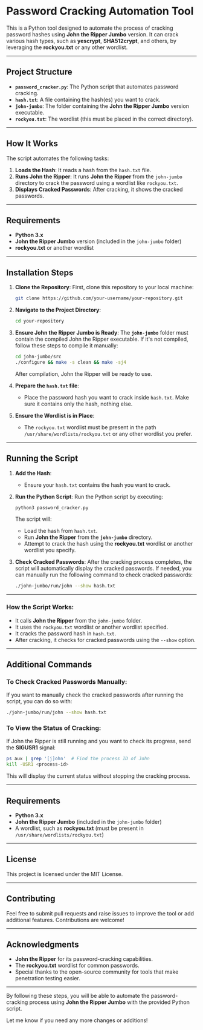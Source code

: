 # **Password Cracking Automation Tool**

This is a Python tool designed to automate the process of cracking password hashes using **John the Ripper Jumbo** version. It can crack various hash types, such as **yescrypt**, **SHA512crypt**, and others, by leveraging the **rockyou.txt** or any other wordlist.

---

## **Project Structure**

- **`password_cracker.py`**: The Python script that automates password cracking.
- **`hash.txt`**: A file containing the hash(es) you want to crack.
- **`john-jumbo`**: The folder containing the **John the Ripper Jumbo** version executable.
- **`rockyou.txt`**: The wordlist (this must be placed in the correct directory).

---

## **How It Works**

The script automates the following tasks:
1. **Loads the Hash**: It reads a hash from the `hash.txt` file.
2. **Runs John the Ripper**: It runs **John the Ripper** from the `john-jumbo` directory to crack the password using a wordlist like `rockyou.txt`.
3. **Displays Cracked Passwords**: After cracking, it shows the cracked passwords.

---

## **Requirements**

- **Python 3.x**
- **John the Ripper Jumbo** version (included in the `john-jumbo` folder)
- **rockyou.txt** or another wordlist

---

## **Installation Steps**

1. **Clone the Repository**:
   First, clone this repository to your local machine:
   ```bash
   git clone https://github.com/your-username/your-repository.git
   ```

2. **Navigate to the Project Directory**:
   ```bash
   cd your-repository
   ```

3. **Ensure John the Ripper Jumbo is Ready**:
   The **`john-jumbo`** folder must contain the compiled John the Ripper executable. If it's not compiled, follow these steps to compile it manually:

   ```bash
   cd john-jumbo/src
   ./configure && make -s clean && make -sj4
   ```

   After compilation, John the Ripper will be ready to use.

4. **Prepare the `hash.txt` file**:
   - Place the password hash you want to crack inside `hash.txt`. Make sure it contains only the hash, nothing else.

5. **Ensure the Wordlist is in Place**:
   - The `rockyou.txt` wordlist must be present in the path `/usr/share/wordlists/rockyou.txt` or any other wordlist you prefer.

---

## **Running the Script**

1. **Add the Hash**:
   - Ensure your `hash.txt` contains the hash you want to crack.

2. **Run the Python Script**:
   Run the Python script by executing:
   ```bash
   python3 password_cracker.py
   ```

   The script will:
   - Load the hash from `hash.txt`.
   - Run **John the Ripper** from the **`john-jumbo`** directory.
   - Attempt to crack the hash using the **rockyou.txt** wordlist or another wordlist you specify.

3. **Check Cracked Passwords**:
   After the cracking process completes, the script will automatically display the cracked passwords. If needed, you can manually run the following command to check cracked passwords:

   ```bash
   ./john-jumbo/run/john --show hash.txt
   ```

---

### **How the Script Works**:
- It calls **John the Ripper** from the `john-jumbo` folder.
- It uses the `rockyou.txt` wordlist or another wordlist specified.
- It cracks the password hash in `hash.txt`.
- After cracking, it checks for cracked passwords using the `--show` option.

---

## **Additional Commands**

### To Check Cracked Passwords Manually:
If you want to manually check the cracked passwords after running the script, you can do so with:
```bash
./john-jumbo/run/john --show hash.txt
```

### To View the Status of Cracking:
If John the Ripper is still running and you want to check its progress, send the **SIGUSR1** signal:
```bash
ps aux | grep '[j]ohn'  # Find the process ID of John
kill -USR1 <process-id>
```

This will display the current status without stopping the cracking process.

---

## **Requirements**

- **Python 3.x**
- **John the Ripper Jumbo** (included in the `john-jumbo` folder)
- A wordlist, such as **rockyou.txt** (must be present in `/usr/share/wordlists/rockyou.txt`)

---

## **License**

This project is licensed under the MIT License.

---

## **Contributing**

Feel free to submit pull requests and raise issues to improve the tool or add additional features. Contributions are welcome!

---

## **Acknowledgments**

- **John the Ripper** for its password-cracking capabilities.
- The **rockyou.txt** wordlist for common passwords.
- Special thanks to the open-source community for tools that make penetration testing easier.

---

By following these steps, you will be able to automate the password-cracking process using **John the Ripper Jumbo** with the provided Python script.

Let me know if you need any more changes or additions!
